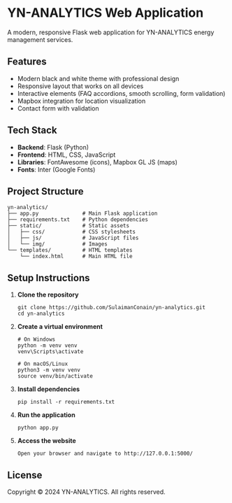 # YN-ANALYTICS Web Application

A modern, responsive Flask web application for YN-ANALYTICS energy management services.

## Features

- Modern black and white theme with professional design
- Responsive layout that works on all devices
- Interactive elements (FAQ accordions, smooth scrolling, form validation)
- Mapbox integration for location visualization
- Contact form with validation

## Tech Stack

- **Backend**: Flask (Python)
- **Frontend**: HTML, CSS, JavaScript
- **Libraries**: FontAwesome (icons), Mapbox GL JS (maps)
- **Fonts**: Inter (Google Fonts)

## Project Structure

```
yn-analytics/
├── app.py              # Main Flask application
├── requirements.txt    # Python dependencies
├── static/             # Static assets
│   ├── css/            # CSS stylesheets
│   ├── js/             # JavaScript files
│   └── img/            # Images
└── templates/          # HTML templates
    └── index.html      # Main HTML file
```

## Setup Instructions

1. **Clone the repository**
   ```
   git clone https://github.com/SulaimanConain/yn-analytics.git
   cd yn-analytics
   ```

2. **Create a virtual environment**
   ```
   # On Windows
   python -m venv venv
   venv\Scripts\activate

   # On macOS/Linux
   python3 -m venv venv
   source venv/bin/activate
   ```

3. **Install dependencies**
   ```
   pip install -r requirements.txt
   ```

4. **Run the application**
   ```
   python app.py
   ```

5. **Access the website**
   ```
   Open your browser and navigate to http://127.0.0.1:5000/
   ```


## License

Copyright © 2024 YN-ANALYTICS. All rights reserved. 